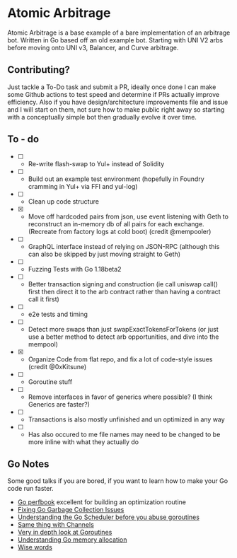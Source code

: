 # Atomic Arbitrage

Atomic Arbitrage is a base example of a bare implementation of an arbitrage bot. Written in Go based off an old example bot. Starting with UNI V2 arbs before moving onto UNI v3, Balancer, and Curve arbitrage.

## Contributing?

Just tackle a To-Do task and submit a PR, ideally once done I can make some Github actions to test speed and determine if PRs actually improve efficiency. Also if you have design/architecture improvements file and issue and I will start on them, not sure how to make public right away so starting with a conceptually simple bot then gradually evolve it over time.

## To - do

- [ ] - Re-write flash-swap to Yul+ instead of Solidity 
- [ ] - Build out an example test environment (hopefully in Foundry cramming in Yul+ via FFI and yul-log)
- [ ] - Clean up code structure
- [x] - Move off hardcoded pairs from json, use event listening with Geth to reconstruct an in-memory db of all pairs for each exchange. (Recreate from factory logs at cold boot) (credit @mempooler)
- [ ] - GraphQL interface instead of relying on JSON-RPC (although this can also be skipped by just moving straight to Geth)
- [ ] - Fuzzing Tests with Go 1.18beta2
- [ ] - Better transaction signing and construction (ie call uniswap call() first then direct it to the arb contract rather than having a contract call it first)
- [ ] - e2e tests and timing
- [ ] - Detect more swaps than just swapExactTokensForTokens (or just use a better method to detect arb opportunities, and dive into the mempool)
- [x] - Organize Code from flat repo, and fix a lot of code-style issues (credit @0xKitsune)
- [ ] - Goroutine stuff
- [ ] - Remove interfaces in favor of generics where possible? (I think Generics are faster?)
- [ ] - Transactions is also mostly unfinished and un optimized in any way
- [ ] - Has also occured to me file names may need to be changed to be more inline with what they actually do

## Go Notes

Some good talks if you are bored, if you want to learn how to make your Go code run faster.

- [Go perfbook](https://github.com/dgryski/go-perfbook) excellent for building an optimization routine
- [Fixing Go Garbage Collection Issues](https://www.youtube.com/watch?v=NS1hmEWv4Ac)
- [Understanding the Go Scheduler before you abuse goroutines](https://www.youtube.com/watch?v=YHRO5WQGh0k)
- [Same thing with Channels](https://www.youtube.com/watch?v=KBZlN0izeiY)
- [Very in depth look at Goroutines](https://www.youtube.com/watch?v=4CrL3Ygh7S0)
- [Understanding Go memory allocation](https://www.youtube.com/watch?v=3CR4UNMK_Is)
- [Wise words](https://go-proverbs.github.io/)
